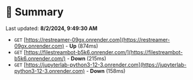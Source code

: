 # 📖 Summary
Last updated: **8/2/2024, 9:49:30 AM**

- `GET` [https://restreamer-09gx.onrender.com](https://restreamer-09gx.onrender.com) - **Up** (874ms)
- `GET` [https://filestreambot-b5k6.onrender.com/](https://filestreambot-b5k6.onrender.com/) - **Down** (215ms)
- `GET` [https://jupyterlab-python3-12-3.onrender.com](https://jupyterlab-python3-12-3.onrender.com) - **Down** (158ms)
